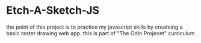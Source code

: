 # Etch-A-Sketch-JS
the point of this project is to practice my javascript skills by createing a basic raster drawing web app. this is part of "The Odin Projecet" curriculum